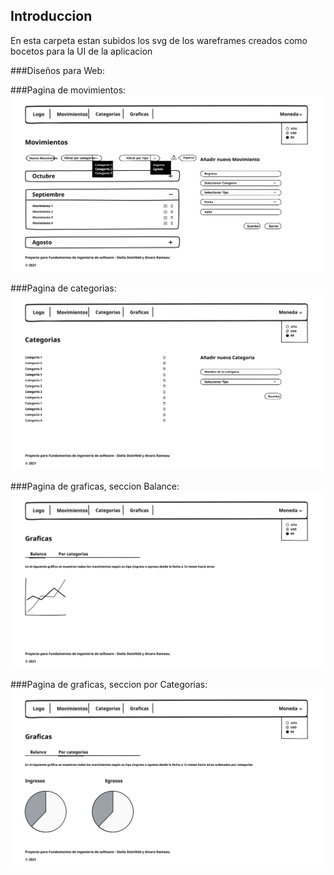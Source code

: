 ## Introduccion

En esta carpeta estan subidos los svg de los wareframes creados como bocetos para la UI de la aplicacion

###Diseños para Web:

###Pagina de movimientos:
<img src="Movimientos.svg" alt="pagina index"/>

###Pagina de categorias:
<img src="./Categorias.svg" alt="pagina categoria"/>

###Pagina de graficas, seccion Balance:
<img src="./Graficas%20-%20balance.svg" alt="pagina graficas balance"/>

###Pagina de graficas, seccion por Categorias:
<img src="Graficas%20-%20categoras.svg" alt="pagina graficas categorias"/>

